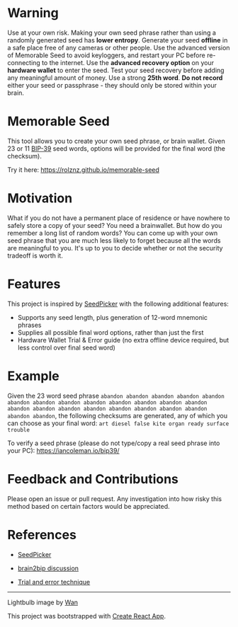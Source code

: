# Warning

Use at your own risk. Making your own seed phrase rather than using a randomly generated seed has **lower entropy**. Generate your seed **offline** in a safe place free of any cameras or other people. Use the advanced version of Memorable Seed to avoid keyloggers, and restart your PC before re-connecting to the internet. Use the **advanced recovery option** on your **hardware wallet** to enter the seed. Test your seed recovery before adding any meaningful amount of money. Use a strong **25th word**. **Do not record** either your seed or passphrase - they should only be stored within your brain.

# Memorable Seed

This tool allows you to create your own seed phrase, or brain wallet. Given 23 or 11 [BIP-39](https://github.com/bitcoin/bips/blob/master/bip-0039/english.txt) seed words, options will be provided for the final word (the checksum).

Try it here: https://rolznz.github.io/memorable-seed

# Motivation

What if you do not have a permanent place of residence or have nowhere to safely store a copy of your seed? You need a brainwallet. But how do you remember a long list of random words? You can come up with your own seed phrase that you are much less likely to forget because all the words are meaningful to you. It's up to you to decide whether or not the security tradeoff is worth it.

# Features

This project is inspired by [SeedPicker](https://github.com/merland/seedpicker) with the following additional features:

- Supports any seed length, plus generation of 12-word mnemonic phrases
- Supplies all possible final word options, rather than just the first
- Hardware Wallet Trial & Error guide (no extra offline device required, but less control over final seed word)

# Example

Given the 23 word seed phrase `abandon abandon abandon abandon abandon abandon abandon abandon abandon abandon abandon abandon abandon abandon abandon abandon abandon abandon abandon abandon abandon abandon abandon`, the following checksums are generated, any of which you can choose as your final word: `art diesel false kite organ ready surface trouble`

To verify a seed phrase (please do not type/copy a real seed phrase into your PC): https://iancoleman.io/bip39/

# Feedback and Contributions

Please open an issue or pull request. Any investigation into how risky this method based on certain factors would be appreciated.

# References

- [SeedPicker](https://github.com/merland/seedpicker)

- [brain2bip discussion](https://bitcointalk.org/index.php?topic=3057171.0)

- [Trial and error technique](https://www.reddit.com/r/TREZOR/comments/9gkhj7/if_a_seed_is_entered_and_all_words_are_from_the/)

---

Lightbulb image by [Wan](https://www.rawpixel.com/wan)

This project was bootstrapped with [Create React App](https://github.com/facebook/create-react-app).
